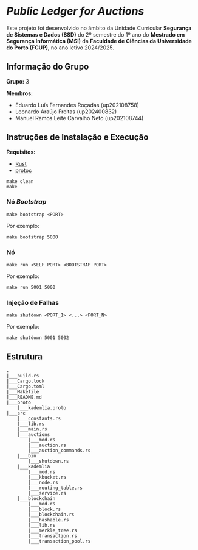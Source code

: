 # *Public Ledger for Auctions*

Este projeto foi desenvolvido no âmbito da Unidade Curricular **Segurança de Sistemas e Dados (SSD)** do 2º semestre do
1º ano do **Mestrado em Segurança Informática (MSI)** da **Faculdade de Ciências da Universidade do Porto (FCUP)**, no
ano letivo 2024/2025.

## Informação do Grupo

**Grupo:** 3

**Membros:**

- Eduardo Luís Fernandes Roçadas (up202108758)
- Leonardo Araújo Freitas (up202400832)
- Manuel Ramos Leite Carvalho Neto (up202108744)

## Instruções de Instalação e Execução

**Requisitos:**

- [Rust](https://www.rust-lang.org/)
- [protoc](https://protobuf.dev/)

```
make clean
make
```

### Nó *Bootstrap*

```
make bootstrap <PORT>
```

Por exemplo:

```
make bootstrap 5000
```

### Nó

```
make run <SELF PORT> <BOOTSTRAP PORT>
```

Por exemplo:

```
make run 5001 5000
```

### Injeção de Falhas

```
make shutdown <PORT_1> <...> <PORT_N>
```

Por exemplo:

```
make shutdown 5001 5002
```

## Estrutura

```
.
|___build.rs
|___Cargo.lock
|___Cargo.toml
|___Makefile
|___README.md
|___proto
    |___kademlia.proto
|___src
    |___constants.rs
    |___lib.rs
    |___main.rs
    |___auctions
        |___mod.rs
        |___auction.rs
        |___auction_commands.rs
    |___bin
        |___shutdown.rs
    |___kademlia
        |___mod.rs
        |___kbucket.rs
        |___node.rs
        |___routing_table.rs
        |___service.rs
    |___blockchain
        |___mod.rs
        |___block.rs
        |___blockchain.rs
        |___hashable.rs
        |___lib.rs
        |___merkle_tree.rs
        |___transaction.rs
        |___transaction_pool.rs
```
